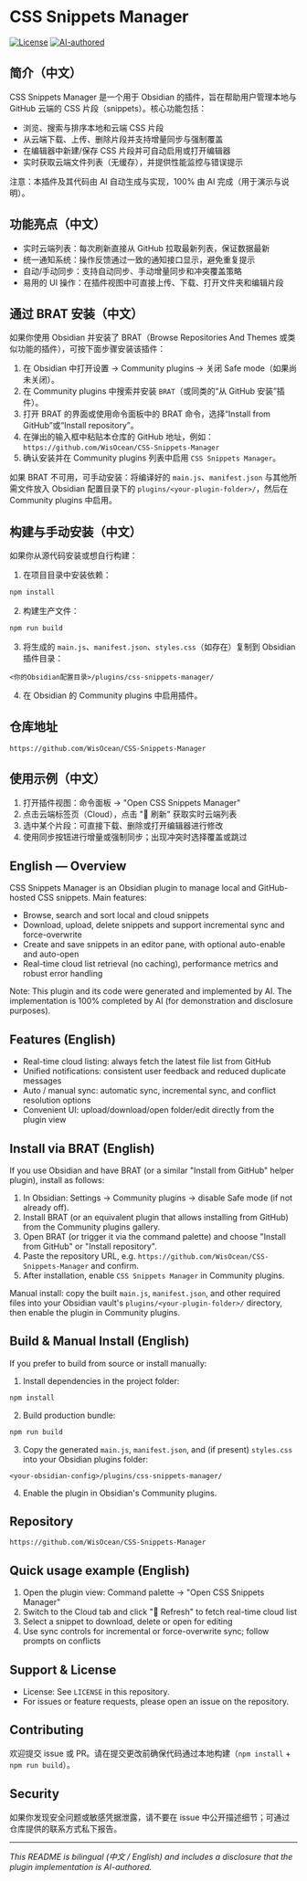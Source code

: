 # CSS Snippets Manager

[![License](https://img.shields.io/badge/license-MIT-blue.svg)](LICENSE) [![AI-authored](https://img.shields.io/badge/author-AI-orange.svg)](#)

## 简介（中文）
CSS Snippets Manager 是一个用于 Obsidian 的插件，旨在帮助用户管理本地与 GitHub 云端的 CSS 片段（snippets）。核心功能包括：

- 浏览、搜索与排序本地和云端 CSS 片段
- 从云端下载、上传、删除片段并支持增量同步与强制覆盖
- 在编辑器中新建/保存 CSS 片段并可自动启用或打开编辑器
- 实时获取云端文件列表（无缓存），并提供性能监控与错误提示

注意：本插件及其代码由 AI 自动生成与实现，100% 由 AI 完成（用于演示与说明）。

## 功能亮点（中文）
- 实时云端列表：每次刷新直接从 GitHub 拉取最新列表，保证数据最新
- 统一通知系统：操作反馈通过一致的通知接口显示，避免重复提示
- 自动/手动同步：支持自动同步、手动增量同步和冲突覆盖策略
- 易用的 UI 操作：在插件视图中可直接上传、下载、打开文件夹和编辑片段

## 通过 BRAT 安装（中文）
如果你使用 Obsidian 并安装了 BRAT（Browse Repositories And Themes 或类似功能的插件），可按下面步骤安装该插件：

1. 在 Obsidian 中打开设置 → Community plugins → 关闭 Safe mode（如果尚未关闭）。
2. 在 Community plugins 中搜索并安装 `BRAT`（或同类的“从 GitHub 安装”插件）。
3. 打开 BRAT 的界面或使用命令面板中的 BRAT 命令，选择“Install from GitHub”或“Install repository”。
4. 在弹出的输入框中粘贴本仓库的 GitHub 地址，例如：
   `https://github.com/WisOcean/CSS-Snippets-Manager`
5. 确认安装并在 Community plugins 列表中启用 `CSS Snippets Manager`。

如果 BRAT 不可用，可手动安装：将编译好的 `main.js`、`manifest.json` 与其他所需文件放入 Obsidian 配置目录下的 `plugins/<your-plugin-folder>/`，然后在 Community plugins 中启用。

## 构建与手动安装（中文）
如果你从源代码安装或想自行构建：

1. 在项目目录中安装依赖：

```bash
npm install
```

2. 构建生产文件：

```bash
npm run build
```

3. 将生成的 `main.js`、`manifest.json`、`styles.css`（如存在）复制到 Obsidian 插件目录：

```
<你的Obsidian配置目录>/plugins/css-snippets-manager/
```

4. 在 Obsidian 的 Community plugins 中启用插件。

## 仓库地址

```
https://github.com/WisOcean/CSS-Snippets-Manager
```

## 使用示例（中文）
1. 打开插件视图：命令面板 → "Open CSS Snippets Manager"
2. 点击云端标签页（Cloud），点击 "🔄 刷新" 获取实时云端列表
3. 选中某个片段：可直接下载、删除或打开编辑器进行修改
4. 使用同步按钮进行增量或强制同步；出现冲突时选择覆盖或跳过

## English — Overview
CSS Snippets Manager is an Obsidian plugin to manage local and GitHub-hosted CSS snippets. Main features:

- Browse, search and sort local and cloud snippets
- Download, upload, delete snippets and support incremental sync and force-overwrite
- Create and save snippets in an editor pane, with optional auto-enable and auto-open
- Real-time cloud list retrieval (no caching), performance metrics and robust error handling

Note: This plugin and its code were generated and implemented by AI. The implementation is 100% completed by AI (for demonstration and disclosure purposes).

## Features (English)
- Real-time cloud listing: always fetch the latest file list from GitHub
- Unified notifications: consistent user feedback and reduced duplicate messages
- Auto / manual sync: automatic sync, incremental sync, and conflict resolution options
- Convenient UI: upload/download/open folder/edit directly from the plugin view

## Install via BRAT (English)
If you use Obsidian and have BRAT (or a similar "Install from GitHub" helper plugin), install as follows:

1. In Obsidian: Settings → Community plugins → disable Safe mode (if not already off).
2. Install BRAT (or an equivalent plugin that allows installing from GitHub) from the Community plugins gallery.
3. Open BRAT (or trigger it via the command palette) and choose "Install from GitHub" or "Install repository".
4. Paste the repository URL, e.g. `https://github.com/WisOcean/CSS-Snippets-Manager` and confirm.
5. After installation, enable `CSS Snippets Manager` in Community plugins.

Manual install: copy the built `main.js`, `manifest.json`, and other required files into your Obsidian vault's `plugins/<your-plugin-folder>/` directory, then enable the plugin in Community plugins.

## Build & Manual Install (English)
If you prefer to build from source or install manually:

1. Install dependencies in the project folder:

```bash
npm install
```

2. Build production bundle:

```bash
npm run build
```

3. Copy the generated `main.js`, `manifest.json`, and (if present) `styles.css` into your Obsidian plugins folder:

```
<your-obsidian-config>/plugins/css-snippets-manager/
```

4. Enable the plugin in Obsidian's Community plugins.

## Repository

```
https://github.com/WisOcean/CSS-Snippets-Manager
```

## Quick usage example (English)
1. Open the plugin view: Command palette → "Open CSS Snippets Manager"
2. Switch to the Cloud tab and click "🔄 Refresh" to fetch real-time cloud list
3. Select a snippet to download, delete or open for editing
4. Use sync controls for incremental or force-overwrite sync; follow prompts on conflicts

## Support & License
- License: See `LICENSE` in this repository.
- For issues or feature requests, please open an issue on the repository.

## Contributing
欢迎提交 issue 或 PR。请在提交更改前确保代码通过本地构建（`npm install` + `npm run build`）。

## Security
如果你发现安全问题或敏感凭据泄露，请不要在 issue 中公开描述细节；可通过仓库提供的联系方式私下报告。

---

*This README is bilingual (中文 / English) and includes a disclosure that the plugin implementation is AI-authored.*
